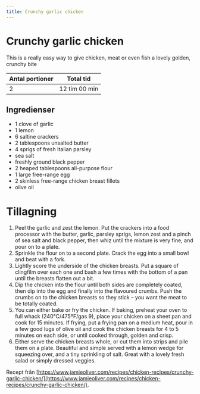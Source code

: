 ```yaml
---
title: Crunchy garlic chicken
---
```

# Crunchy garlic chicken

This is a really easy way to give chicken, meat or even fish a lovely golden, crunchy bite

| Antal portioner | Total tid     |
| --------------- | ------------- |
| 2               | 12 tim 00 min |

## Ingredienser
* 1 clove of garlic 
* 1  lemon 
* 6  saltine crackers 
* 2 tablespoons unsalted butter 
* 4 sprigs of fresh Italian parsley 
*   sea salt 
*   freshly ground black pepper 
* 2 heaped tablespoons all-purpose flour 
* 1 large free-range egg 
* 2  skinless free-range chicken breast fillets 
*   olive oil 

# Tillagning
<ol class="recipeSteps"><li>Peel the garlic and zest the lemon. Put the crackers into a food processor with the butter, garlic, parsley sprigs, lemon zest and a pinch of sea salt and black pepper, then whiz until the mixture is very fine, and pour on to a plate. </li><li>Sprinkle the flour on to a second plate. Crack the egg into a small bowl and beat with a fork.</li><li>Lightly score the underside of the chicken breasts. Put a square of clingfilm over each one and bash a few times with the bottom of a pan until the breasts flatten out a bit.</li><li>Dip the chicken into the flour until both sides are completely coated, then dip into the egg and finally into the flavoured crumbs. Push the crumbs on to the chicken breasts so they stick – you want the meat to be totally coated.</li><li>You can either bake or fry the chicken. If baking, preheat your oven to full whack (240°C/475ºF/gas 9), place your chicken on a sheet pan and cook for 15 minutes. If frying, put a frying pan on a medium heat, pour in a few good lugs of olive oil and cook the chicken breasts for 4 to 5 minutes on each side, or until cooked through, golden and crisp. </li><li>Either serve the chicken breasts whole, or cut them into strips and pile them on a plate. Beautiful and simple served with a lemon wedge for squeezing over, and a tiny sprinkling of salt. Great with a lovely fresh salad or simply dressed veggies.</li></ol>


Recept från [https://www.jamieoliver.com/recipes/chicken-recipes/crunchy-garlic-chicken/](https://www.jamieoliver.com/recipes/chicken-recipes/crunchy-garlic-chicken/).
